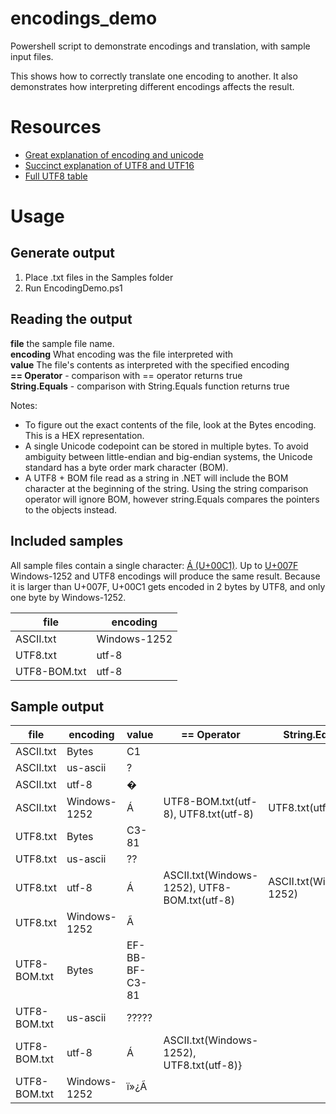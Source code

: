 # encodings_demo
Powershell script to demonstrate encodings and translation, with sample input files.

This shows how to correctly translate one encoding to another. It also demonstrates how interpreting different encodings affects the result. 

# Resources
- [Great explanation of encoding and unicode](https://betterexplained.com/articles/unicode/)
- [Succinct explanation of UTF8 and UTF16](https://www.fileformat.info/info/unicode/utf8.htm)
- [Full UTF8 table](https://www.fileformat.info/info/charset/UTF-8/list.htm)


# Usage

## Generate output
1. Place .txt files in the Samples folder
2. Run EncodingDemo.ps1

## Reading the output
**file**  the sample file name.  
**encoding** What encoding was the file interpreted with  
**value** The file's contents as interpreted with the specified encoding  
**== Operator** - comparison with == operator returns true  
**String.Equals** - comparison with String.Equals function returns true  

Notes: 
- To figure out the exact contents of the file, look at the Bytes encoding. This is a HEX representation.
- A single Unicode codepoint can be stored in multiple bytes. To avoid ambiguity between little-endian and big-endian systems, the Unicode standard has a byte order mark character (BOM).
- A UTF8 + BOM file read as a string in .NET will include the BOM character at the beginning of the string. Using the string comparison operator will ignore BOM, however string.Equals compares the pointers to the objects instead.


## Included samples
All sample files contain a single character: [Á (U+00C1)](https://www.fileformat.info/info/unicode/char/00c1/index.htm). Up to [U+007F](https://www.fileformat.info/info/unicode/char/007F/index.htm) Windows-1252 and UTF8 encodings will produce the same result. Because it is larger than U+007F, U+00C1 gets encoded in 2 bytes by UTF8, and only one byte by Windows-1252.


file         | encoding
----         | --------
ASCII.txt    | Windows-1252
UTF8.txt     | utf-8
UTF8-BOM.txt | utf-8

## Sample output
file         | encoding     | value          | == Operator                                    | String.Equals
----         | --------     | -----          | -----------                                    | -------------
ASCII.txt    | Bytes        | C1 ||
ASCII.txt    | us-ascii     | ?              |                                              | 
ASCII.txt    | utf-8        | �              |                                              | 
ASCII.txt    | Windows-1252 | Á              | UTF8-BOM.txt(utf-8), UTF8.txt(utf-8)         | UTF8.txt(utf-8)
UTF8.txt     | Bytes        | C3-81 ||
UTF8.txt     | us-ascii     | ??             |                                              | 
UTF8.txt     | utf-8        | Á              | ASCII.txt(Windows-1252), UTF8-BOM.txt(utf-8) | ASCII.txt(Windows-1252)
UTF8.txt     | Windows-1252 | Ã             |                                              | 
UTF8-BOM.txt | Bytes        | EF-BB-BF-C3-81 ||
UTF8-BOM.txt | us-ascii     | ?????          |                                              | 
UTF8-BOM.txt | utf-8        | ﻿Á             | ASCII.txt(Windows-1252), UTF8.txt(utf-8)}     | 
UTF8-BOM.txt | Windows-1252 | ï»¿Ã          |                                              | 
